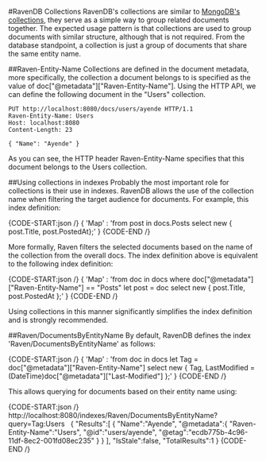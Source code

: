 ﻿#RavenDB Collections
RavenDB's collections are similar to [MongoDB's collections](http://www.mongodb.org/display/DOCS/Collections), they serve as a simple way to group related documents together. The expected usage pattern is that collections are used to group documents with similar structure, although that is not required. From the database standpoint, a collection is just a group of documents that share the same entity name.

##Raven-Entity-Name
Collections are defined in the document metadata, more specifically, the collection a document belongs to is specified as the value of doc["@metadata"]["Raven-Entity-Name"]. Using the HTTP API, we can define the following document in the "Users" collection.

    PUT http://localhost:8080/docs/users/ayende HTTP/1.1  
    Raven-Entity-Name: Users  
    Host: localhost:8080  
    Content-Length: 23
    
    { "Name": "Ayende" }

As you can see, the HTTP header Raven-Entity-Name specifies that this document belongs to the Users collection.

##Using collections in indexes
Probably the most important role for collections is their use in indexes. RavenDB allows the use of the collection name when filtering the target audience for documents.
For example, this index definition:

{CODE-START:json /}
{
	'Map' : 'from post in docs.Posts select new { post.Title, post.PostedAt};'
}
{CODE-END /}
    

More formally, Raven filters the selected documents based on the name of the collection from the overall docs.
The index definition above is equivalent to the following index definition:

{CODE-START:json /}
{
	'Map' : 'from doc in docs
			where doc["@metadata"]["Raven-Entity-Name"] == "Posts"
			let post = doc
			select new { post.Title, post.PostedAt };'
}
{CODE-END /}

Using collections in this manner significantly simplifies the index definition and is strongly recommended.

##Raven/DocumentsByEntityName
By default, RavenDB defines the index 'Raven/DocumentsByEntityName' as follows:

{CODE-START:json /}
{
	'Map' : 'from doc in docs
				let Tag = doc["@metadata"]["Raven-Entity-Name"]
				select new { Tag, LastModified = (DateTime)doc["@metadata"]["Last-Modified"] };' 
}
{CODE-END /}

This allows querying for documents based on their entity name using:

{CODE-START:json /}
http://localhost:8080/indexes/Raven/DocumentsByEntityName?query=Tag:Users
&nbsp;
{
	"Results":[
		{
			"Name":"Ayende",
			"@metadata":{
			"Raven-Entity-Name":"Users",
			"@id":"users/ayende",
			"@etag":"ecdb775b-4c96-11df-8ec2-001fd08ec235"
			}
		}
	],
	"IsStale":false,
	"TotalResults":1
}
{CODE-END /}